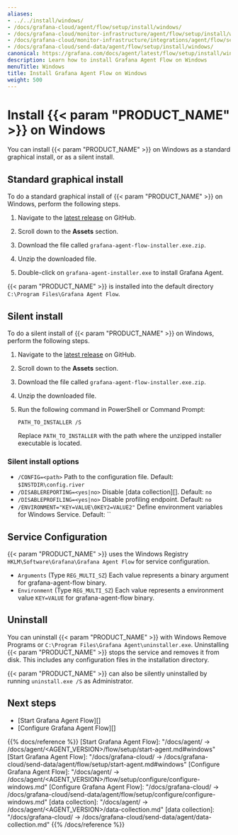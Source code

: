 ```yaml
---
aliases:
- ../../install/windows/
- /docs/grafana-cloud/agent/flow/setup/install/windows/
- /docs/grafana-cloud/monitor-infrastructure/agent/flow/setup/install/windows/
- /docs/grafana-cloud/monitor-infrastructure/integrations/agent/flow/setup/install/windows/
- /docs/grafana-cloud/send-data/agent/flow/setup/install/windows/
canonical: https://grafana.com/docs/agent/latest/flow/setup/install/windows/
description: Learn how to install Grafana Agent Flow on Windows
menuTitle: Windows
title: Install Grafana Agent Flow on Windows
weight: 500
---
```


# Install {{< param "PRODUCT_NAME" >}} on Windows

You can install {{< param "PRODUCT_NAME" >}} on Windows as a standard graphical install, or as a silent install.

## Standard graphical install

To do a standard graphical install of {{< param "PRODUCT_NAME" >}} on Windows, perform the following steps.

1. Navigate to the [latest release][latest] on GitHub.

1. Scroll down to the **Assets** section.

1. Download the file called `grafana-agent-flow-installer.exe.zip`.

1. Unzip the downloaded file.

1. Double-click on `grafana-agent-installer.exe` to install Grafana Agent.

{{< param "PRODUCT_NAME" >}} is installed into the default directory `C:\Program Files\Grafana Agent Flow`.

## Silent install

To do a silent install of {{< param "PRODUCT_NAME" >}} on Windows, perform the following steps.

1. Navigate to the [latest release][latest] on GitHub.

1. Scroll down to the **Assets** section.

1. Download the file called `grafana-agent-flow-installer.exe.zip`.

1. Unzip the downloaded file.

1. Run the following command in PowerShell or Command Prompt:

   ```shell
   PATH_TO_INSTALLER /S
   ```

   Replace `PATH_TO_INSTALLER` with the path where the unzipped installer executable is located.

### Silent install options

* `/CONFIG=<path>` Path to the configuration file. Default: `$INSTDIR\config.river`
* `/DISABLEREPORTING=<yes|no>` Disable [data collection][]. Default: `no`
* `/DISABLEPROFILING=<yes|no>` Disable profiling endpoint. Default: `no`
* `/ENVIRONMENT="KEY=VALUE\0KEY2=VALUE2"` Define environment variables for Windows Service. Default: ``

## Service Configuration

{{< param "PRODUCT_NAME" >}} uses the Windows Registry `HKLM\Software\Grafana\Grafana Agent Flow` for service configuration.

* `Arguments` (Type `REG_MULTI_SZ`) Each value represents a binary argument for grafana-agent-flow binary.
* `Environment` (Type `REG_MULTI_SZ`) Each value represents a environment value `KEY=VALUE` for grafana-agent-flow binary.

## Uninstall

You can uninstall {{< param "PRODUCT_NAME" >}} with Windows Remove Programs or `C:\Program Files\Grafana Agent\uninstaller.exe`.
Uninstalling {{< param "PRODUCT_NAME" >}} stops the service and removes it from disk.
This includes any configuration files in the installation directory.

{{< param "PRODUCT_NAME" >}} can also be silently uninstalled by running `uninstall.exe /S` as Administrator.

## Next steps

- [Start Grafana Agent Flow][]
- [Configure Grafana Agent Flow][]

[latest]: https://github.com/grafana/agent/releases/latest

{{% docs/reference %}}
[Start Grafana Agent Flow]: "/docs/agent/ -> /docs/agent/<AGENT_VERSION>/flow/setup/start-agent.md#windows"
[Start Grafana Agent Flow]: "/docs/grafana-cloud/ -> /docs/grafana-cloud/send-data/agent/flow/setup/start-agent.md#windows"
[Configure Grafana Agent Flow]: "/docs/agent/ -> /docs/agent/<AGENT_VERSION>/flow/setup/configure/configure-windows.md"
[Configure Grafana Agent Flow]: "/docs/grafana-cloud/ -> /docs/grafana-cloud/send-data/agent/flow/setup/configure/configure-windows.md"
[data collection]: "/docs/agent/ -> /docs/agent/<AGENT_VERSION>/data-collection.md"
[data collection]: "/docs/grafana-cloud/ -> /docs/grafana-cloud/send-data/agent/data-collection.md"
{{% /docs/reference %}}
